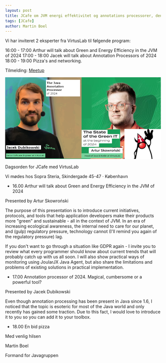 ```yaml
---
layout: post
title: JCafe om JVM energi effektivitet og annotations processorer, den 22. maj 2024 kl 16-19 
tags: [JCafe]
author: Martin Boel
---
```


Vi har inviteret 2 eksperter fra VirtusLab til følgende program:

16:00 - 17:00 Arthur will talk about Green and Energy Efficiency in the JVM of 2024
17:00 - 18:00 Jacek will talk about Annotation Processors of 2024
18:00 - 19:00 Pizza's and networking.


Tilmelding: [Meetup](https://www.meetup.com/copenhagen-javagruppen-meetup/events/300285095)

<p align="center">
  <img src="/assets/img/posts/2024/2024-04-arthur.png">
</p>

Dagsorden for JCafe med VirtusLab

Vi mødes hos Sopra Steria, Skindergade 45-47 · København

* 16.00 Arthur will talk about Green and Energy Efficiency in the JVM of 2024

Presented by Artur Skowroński

The purpose of this presentation is to introduce current initiatives, protocols, and tools that help application developers make their products more "green" and sustainable - all in the context of JVM.
In an era of increasing ecological awareness, the internal need to care for our planet, and (gulp) regulatory pressure, technology cannot (I'll remind you again of the regulatory pressure) lag.

If you don't want to go through a situation like GDPR again - I invite you to review what every programmer should know about current trends that will probably catch up with us all soon. I will also show practical ways of monitoring using JoularJX Java Agent, but also share the limitations and problems of existing solutions in practical implementation.


* 17.00 Annotation processor of 2024. Magical, cumbersome or a powerful tool?

Presented by Jacek Dubikowski

Even though annotation processing has been present in Java since 1.6, I noticed that the topic is esoteric for most of the Java world and only recently has gained some traction. Due to this fact, I would love to introduce it to you so you can add it to your toolbox.


* 18.00 En bid pizza 


Med venlig hilsen

Martin Boel

Formand for Javagruppen
